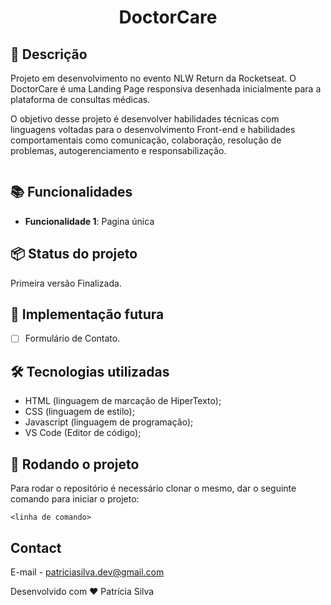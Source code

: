 <h1 align="center">DoctorCare</h1>

## :memo: Descrição
Projeto em desenvolvimento no evento NLW Return da Rocketseat. O DoctorCare é uma Landing Page responsiva desenhada inicialmente para a plataforma de consultas médicas.

O objetivo desse projeto é desenvolver habilidades técnicas com linguagens voltadas para o desenvolvimento Front-end e habilidades comportamentais como comunicação, colaboração, resolução de problemas, autogerenciamento e responsabilização.



<img src="" alt="">

## :books: Funcionalidades
* <b>Funcionalidade 1</b>: Pagina única


## 📦 Status do projeto
Primeira versão Finalizada.

## :dart: Implementação futura

- [ ] Formulário de Contato.


## 🛠️ Tecnologias utilizadas
* HTML (linguagem de marcação de HiperTexto);
* CSS (linguagem de estilo);
* Javascript (linguagem de programação);
* VS Code (Editor de código);

## 🚀 Rodando o projeto
Para rodar o repositório é necessário clonar o mesmo, dar o seguinte comando para iniciar o projeto:
```
<linha de comando>
```

<!-- CONTACT -->
## Contact

E-mail - patriciasilva.dev@gmail.com

Desenvolvido com ❤️ Patrícia Silva


